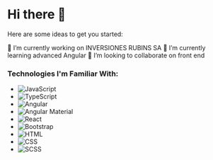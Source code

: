 # Hi there 👋

Here are some ideas to get you started:

🔭 I’m currently working on INVERSIONES RUBINS SA
🌱 I’m currently learning advanced Angular
👯 I’m looking to collaborate on front end

### Technologies I'm Familiar With:

- ![JavaScript](https://img.icons8.com/color/48/000000/javascript.png)
- ![TypeScript](https://img.icons8.com/color/48/000000/typescript.png)
- ![Angular](https://img.icons8.com/color/48/000000/angularjs.png)
- ![Angular Material](https://www.google.com/url?sa=i&url=https%3A%2F%2Fgithub.com%2Fangular-material-extensions%2Fselect-icon&psig=AOvVaw0GM-jB6m8FYxD7SDsmsJA8&ust=1692214588479000&source=images&cd=vfe&opi=89978449&ved=0CBAQjRxqFwoTCKDokt2034ADFQAAAAAdAAAAABAc) <!-- You can replace this with the actual Angular Material icon -->
- ![React](https://img.icons8.com/color/48/000000/react-native.png)
- ![Bootstrap](https://img.icons8.com/color/48/000000/bootstrap.png)
- ![HTML](https://img.icons8.com/color/48/000000/html-5.png)
- ![CSS](https://img.icons8.com/color/48/000000/css3.png)
- ![SCSS](https://img.icons8.com/color/48/000000/sass.png)
